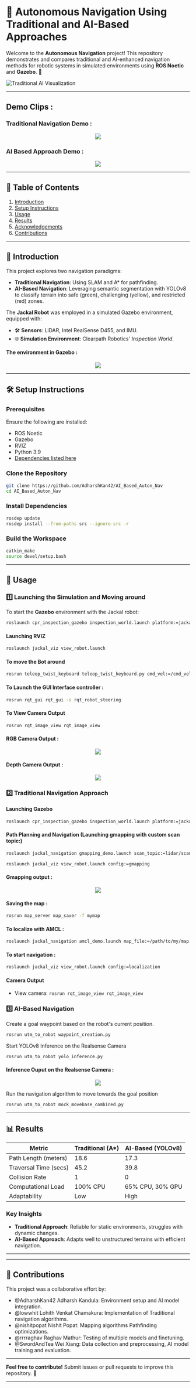 
# 🤖 Autonomous Navigation Using Traditional and AI-Based Approaches

Welcome to the **Autonomous Navigation** project! This repository demonstrates and compares traditional and AI-enhanced navigation methods for robotic systems in simulated environments using **ROS Noetic** and **Gazebo**. 🚀

![Traditional AI Visualization](https://raw.githubusercontent.com/AdharshKan42/AI_Based_Auton_Nav/main/images/traditionalvai.png)

---

## Demo Clips :

### Traditional Navigation Demo :

<p align="center">
  <img src="https://raw.githubusercontent.com/AdharshKan42/AI_Based_Auton_Nav/main/images/navigationdemo.gif" />
</p>

### AI Based Approach Demo :

<p align="center">
  <img src="https://raw.githubusercontent.com/AdharshKan42/AI_Based_Auton_Nav/main/images/segmentdemo.gif" />
</p>

---

## 📝 Table of Contents
1. [Introduction](#introduction)
2. [Setup Instructions](#setup-instructions)
3. [Usage](#usage)
4. [Results](#results)
5. [Acknowledgements](#acknowledgements)
6. [Contributions](#contributions)

---

## 🧐 Introduction
This project explores two navigation paradigms:
- **Traditional Navigation**: Using SLAM and A* for pathfinding.
- **AI-Based Navigation**: Leveraging semantic segmentation with YOLOv8 to classify terrain into safe (green), challenging (yellow), and restricted (red) zones.

The **Jackal Robot** was employed in a simulated Gazebo environment, equipped with:
- 🛠 **Sensors**: LiDAR, Intel RealSense D455, and IMU.
- 🌐 **Simulation Environment**: Clearpath Robotics' *Inspection World*.

#### The environment in Gazebo :

<p align="center">
  <img src="https://raw.githubusercontent.com/AdharshKan42/AI_Based_Auton_Nav/main/images/simenv.gif" />
</p>

---

## 🛠 Setup Instructions

### Prerequisites
Ensure the following are installed:
- ROS Noetic
- Gazebo
- RVIZ
- Python 3.9
- [Dependencies listed here](https://wiki.ros.org/ROS/Installation)

### Clone the Repository
```bash
git clone https://github.com/AdharshKan42/AI_Based_Auton_Nav
cd AI_Based_Auton_Nav
```

### Install Dependencies
```bash
rosdep update
rosdep install --from-paths src --ignore-src -r
```

### Build the Workspace
```bash
catkin_make
source devel/setup.bash
```

---

## 🚀 Usage

### 1️⃣ Launching the Simulation and Moving around
To start the **Gazebo** environment with the Jackal robot:
```bash
roslaunch cpr_inspection_gazebo inspection_world.launch platform:=jackal
```
#### Launching RVIZ
```bash
roslaunch jackal_viz view_robot.launch
```

#### To move the Bot around
```bash
rosrun teleop_twist_keyboard teleop_twist_keyboard.py cmd_vel:=/cmd_vel
```

#### To Launch the GUI Interface controller :
```bash
rosrun rqt_gui rqt_gui -s rqt_robot_steering
```

#### To View Camera Output
```bash
rosrun rqt_image_view rqt_image_view
```
#### RGB Camera Output :

<p align="center">
  <img src="https://raw.githubusercontent.com/AdharshKan42/AI_Based_Auton_Nav/main/images/rawcameraop.png" />
</p>

#### Depth Camera Output :

<p align="center">
  <img src="https://raw.githubusercontent.com/AdharshKan42/AI_Based_Auton_Nav/main/images/depthcameraop.png" />
</p>

### 2️⃣ Traditional Navigation Approach
#### Launching Gazebo
```bash
roslaunch cpr_inspection_gazebo inspection_world.launch platform:=jackal
```

#### Path Planning and Navigation (Launching gmapping with custom scan topic:)
```bash
roslaunch jackal_navigation gmapping_demo.launch scan_topic:=lidar/scan
```
```bash
roslaunch jackal_viz view_robot.launch config:=gmapping
```

#### Gmapping output :

<p align="center">
  <img src="https://raw.githubusercontent.com/AdharshKan42/AI_Based_Auton_Nav/main/images/map-being-generated.png" />
</p>

#### Saving the map :
```bash
rosrun map_server map_saver -f mymap
```
#### To localize with AMCL :
```bash
roslaunch jackal_navigation amcl_demo.launch map_file:=/path/to/my/map.yaml
```

#### To start navigation :
```bash
roslaunch jackal_viz view_robot.launch config:=localization
```

#### Camera Output
- View camera: `rosrun rqt_image_view rqt_image_view`


### 3️⃣ AI-Based Navigation
Create a goal waypoint based on the robot's current position.
```bash
rosrun utm_to_robot waypoint_creation.py
```

Start YOLOv8 Inference on the Realsense Camera
```bash
rosrun utm_to_robot yolo_inference.py
```
#### Inference Ouput on the Realsense Camera  :

<p align="center">
  <img src="https://raw.githubusercontent.com/AdharshKan42/AI_Based_Auton_Nav/main/images/aibasedappcameraop.png" />
</p>

Run the navigation algorithm to move towards the goal position
```bash
rosrun utm_to_robot mock_movebase_combined.py
```
---

## 📊 Results

| Metric                | Traditional (A*) | AI-Based (YOLOv8) |
|-----------------------|------------------|-------------------|
| Path Length (meters)  | 18.6            | 17.3             |
| Traversal Time (secs) | 45.2            | 39.8             |
| Collision Rate        | 1               | 0                |
| Computational Load    | 100% CPU        | 65% CPU, 30% GPU |
| Adaptability          | Low             | High             |

### Key Insights
- **Traditional Approach**: Reliable for static environments, struggles with dynamic changes.
- **AI-Based Approach**: Adapts well to unstructured terrains with efficient navigation.
---


---

## 🤝 Contributions
This project was a collaborative effort by:
- @AdharshKan42 Adharsh Kandula: Environment setup and AI model integration.
- @lowwhit Lohith Venkat Chamakura: Implementation of Traditional navigation algorithms.
- @nishitpopat Nishit Popat: Mapping algorithms Pathfinding optimizations.
- @rrrraghav Raghav Mathur: Testing of multiple models and finetuning.
- @SwordAndTea Wei Xiang: Data collection and preprocessing, AI model training and evaluation. 

---

**Feel free to contribute!** Submit issues or pull requests to improve this repository. 🎉

---
